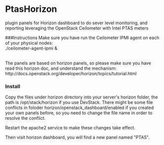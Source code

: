# PtasHorizon
plugin panels for Horizon dashboard to do sever level monitoring, and reporting leveraging the OpenStack Ceilometer with Intel PTAS meters

###Instructions
Make sure you have run the Ceilometer IPMI agent on each of your physical nodes:<br/>
./ceilometer-agent-ipmi &

<br/>
The panels are based on horizon panels, so please make sure you have read this horizon doc, and understand the mechanism:
http://docs.openstack.org/developer/horizon/topics/tutorial.html

### Install
Copy the files under horizon directory into your server's horizon folder, the path is /opt/stack/horizon if you use DevStack.
There might be some file conflicts in foloder horizon/openstack_dashboard/enabled if you created your own panels before, so you need to change the file name in order to resolve the conflict.

Restart the apache2 service to make these changes take effect.

Then visit horizon dashboard, you will find a new panel named "PTAS".

